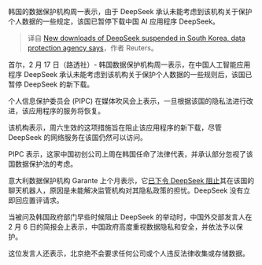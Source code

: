 
<!--
title: 中国AI应用DeepSeek在韩被禁，原因竟是......
cover: ./cover.png
-->

韩国的数据保护机构周一表示，由于 DeepSeek 承认未能考虑到该机构关于保护个人数据的一些规定，该国已暂停下载中国 AI 应用程序 DeepSeek。

> 译自 [New downloads of DeepSeek suspended in South Korea, data protection agency says](https://www.reuters.com/technology/south-koreas-data-protection-authority-suspends-local-service-deepseek-2025-02-17/)，作者 Reuters。

首尔，2 月 17 日（路透社）- 韩国数据保护机构周一表示，在中国人工智能应用程序 DeepSeek 承认未能考虑到该机构关于保护个人数据的一些规则后，该国已暂停 DeepSeek 的新下载。

个人信息保护委员会 (PIPC) 在媒体吹风会上表示，一旦根据该国的隐私法进行改进，该应用程序的服务将恢复。

该机构表示，周六生效的这项措施旨在阻止该应用程序的新下载，尽管 DeepSeek 的网络服务在该国仍然可以访问。

PIPC 表示，这家中国初创公司上周在韩国任命了法律代表，并承认部分忽视了该国数据保护法的考虑。

意大利数据保护机构 Garante 上个月表示，它[已下令 DeepSeek 阻止](/technology/artificial-intelligence/italys-privacy-watchdog-blocks-chinese-ai-app-deepseek-2025-01-30/)其在该国的聊天机器人，原因是未能解决监管机构对其隐私政策的担忧。DeepSeek 没有立即回应置评请求。

当被问及韩国政府部门早些时候阻止 DeepSeek 的举动时，中国外交部发言人在 2 月 6 日的简报会上表示，中国政府高度重视数据隐私和安全，并依法予以保护。

这位发言人还表示，北京绝不会要求任何公司或个人违反法律收集或存储数据。
